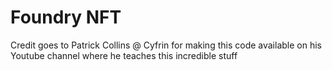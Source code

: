 # Foundry NFT

Credit goes to Patrick Collins @ Cyfrin for making this code available on his Youtube channel where he teaches this incredible stuff
